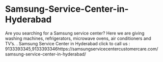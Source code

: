 # Samsung-Service-Center-in-Hyderabad
Are you searching for a Samsung service center? Here we are giving washing machines, refrigerators, microwave ovens, air conditioners and TV’s. . Samsung Service Center in Hyderabad click to call us : 9133393345,9133393346https://samsungservicecentercustomercare.com/samsung-service-center-in-hyderabad/
